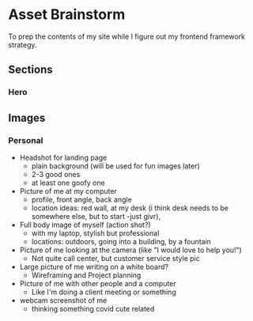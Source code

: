 # Asset Brainstorm
To prep the contents of my site while I figure out my frontend framework strategy.

## Sections

### Hero

## Images

### Personal
* Headshot for landing page
    - plain background (will be used for fun images later)
    - 2-3 good ones
    - at least one goofy one
* Picture of me at my computer 
    - profile, front angle, back angle
    - location ideas: red wall, at my desk (i think desk needs to be somewhere else, but to start -just givr), 
* Full body image of myself (action shot?)
    - with my laptop, stylish but professional
    - locations: outdoors, going into a building, by a fountain
* Picture of me looking at the camera (like "I would love to help you!")
    - Not quite call center, but customer service style pic
* Large picture of me writing on a white board?
    - Wireframing and Project planning
* Picture of me with other people and a computer
    - Like I'm doing a client meeting or something
* webcam screenshot of me 
    - thinking something covid cute related
